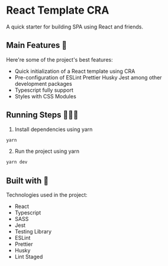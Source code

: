 # React Template CRA

A quick starter for building SPA using React and friends.

## Main Features 🎩

Here're some of the project's best features:

- Quick initialization of a React template using CRA
- Pre-configuration of ESLint Prettier Husky Jest among other development packages
- Typescript fully support
- Styles with CSS Modules

## Running Steps 👩🏽‍💻

1. Install dependencies using yarn

```bash
yarn
```

2. Run the project using yarn

```bash
yarn dev
```

## Built with 🚜

Technologies used in the project:

- React
- Typescript
- SASS
- Jest
- Testing Library
- ESLint
- Prettier
- Husky
- Lint Staged
